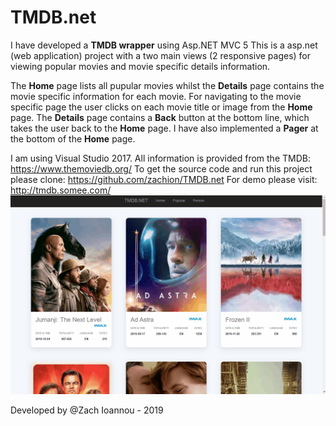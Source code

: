 # TMDB.net
I have developed a **TMDB wrapper**  using Asp.NET MVC 5 
This is a asp.net (web application) project with a two main views (2 responsive pages) for viewing popular movies and
movie specific details information. 

The **Home** page lists all pupular movies whilst the **Details** page contains the movie specific information for each movie. For navigating to the movie specific page the user clicks on each movie title or image from the **Home** page. The **Details** page contains a **Back** button at the bottom line, which takes the user back to the **Home** page. I have also implemented a **Pager** at the bottom of the **Home** page. 

I am  using Visual Studio 2017. 
All information is provided from the TMDB: https://www.themoviedb.org/
To get the source code and run this project please clone: https://github.com/zachion/TMDB.net
For demo please visit: http://tmdb.somee.com/
![](TMDB-net-demo.gif)

Developed by @Zach Ioannou - 2019
